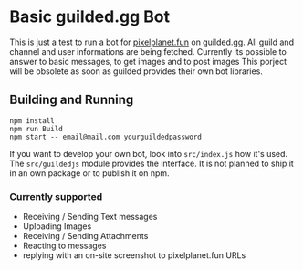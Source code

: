 # Basic guilded.gg Bot

This is just a test to run a bot for [pixelplanet.fun](https://pixelplanet.fun)  on guilded.gg.
All guild and channel and user informations are being fetched.
Currently its possible to answer to basic messages, to get images and to post images
This porject will be obsolete as soon as guilded provides their own bot libraries.

## Building and Running

```
npm install
npm run Build
npm start -- email@mail.com yourguildedpassword
```

If you want to develop your own bot, look into `src/index.js` how it's used.
The `src/guildedjs` module provides the interface.
It is not planned to ship it in an own package or to publish it on npm.

### Currently supported

- Receiving / Sending Text messages
- Uploading Images
- Receiving / Sending Attachments
- Reacting to messages
- replying with an on-site screenshot to pixelplanet.fun URLs
